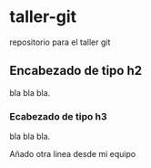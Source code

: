 # taller-git
repositorio para el taller git

## Encabezado de tipo h2

bla bla bla.

### Ecabezado de tipo h3

bla bla bla.

Añado otra linea desde mi equipo